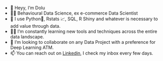 - 👋 Heyy, I’m Dolu
- 👨‍🔬 Behavioural Data Science, ex e-commerce Data Scientist 
- 🔨 I use Python🐍, Rstats 📈, SQL, R Shiny and whatever is necessary to add value through data.
- 👨‍🎓 I’m constantly learning new tools and techniques across the entire data landscape.
- 💞️ I’m looking to collaborate on any Data Project with a preference for Deep Learning ATM.
- 📫 You can reach out on [Linkedin](https://linkedin.com/in/dolu-solana), I check my inbox every few days.

<!---
donsolana/donsolana is a ✨ special ✨ repository because its `README.md` (this file) appears on your GitHub profile.
You can click the Preview link to take a look at your changes.
--->
